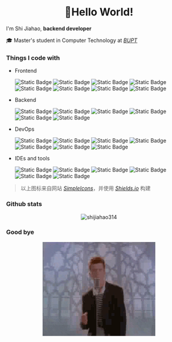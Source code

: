 <h1 align="center">👋Hello World!</h1>

I'm Shi Jiahao, **backend developer**

🎓 Master's student in Computer Technology at _<a href="http://scs.bupt.edu.cn/">BUPT</a>_

### Things I code with

- Frontend
    <p>
    <img alt="Static Badge" src="https://img.shields.io/badge/Next.js-000000?style=flat-square&logo=next.js&logoColor=white">
    <img alt="Static Badge" src="https://img.shields.io/badge/React-45b8d8?style=flat-square&logo=React&logoColor=white">
    <img alt="Static Badge" src="https://img.shields.io/badge/Tailwind_CSS-06B6D4?style=flat-square&logo=Tailwind%20CSS&logoColor=white">
    <img alt="Static Badge" src="https://img.shields.io/badge/TypeScript-3178C6?style=flat-square&logo=TypeScript&logoColor=white">
    <img alt="Static Badge" src="https://img.shields.io/badge/JavaScript-F7DF1E?style=flat-square&logo=JavaScript&logoColor=white">
    <img alt="Static Badge" src="https://img.shields.io/badge/Node.js-339933?style=flat-square&logo=Node.js&logoColor=white">
    <img alt="Static Badge" src="https://img.shields.io/badge/npm-CB3837?style=flat-square&logo=npm&logoColor=white">
    <img alt="Static Badge" src="https://img.shields.io/badge/Prettier-F7B93E?style=flat-square&logo=Prettier&logoColor=white">
    </p>

- Backend
    <p>
    <img alt="Static Badge" src="https://img.shields.io/badge/Golang-00ADD8?style=flat-square&logo=Go&logoColor=white">
    <img alt="Static Badge" src="https://img.shields.io/badge/Java-437291?style=flat-square&logo=OpenJDK&logoColor=white">
    <img alt="Static Badge" src="https://img.shields.io/badge/Python-3776AB?style=flat-square&logo=Python&logoColor=white">
    <img alt="Static Badge" src="https://img.shields.io/badge/MySQL-4479A1?style=flat-square&logo=MySQL&logoColor=white">
    <img alt="Static Badge" src="https://img.shields.io/badge/SQLite-003B57?style=flat-square&logo=SQLite&logoColor=white">
    <img alt="Static Badge" src="https://img.shields.io/badge/Redis-DC382D?style=flat-square&logo=Redis&logoColor=white">
    </p>

- DevOps
    <p>
    <img alt="Static Badge" src="https://img.shields.io/badge/Arch_Linux-1793D1?style=flat-square&logo=Arch%20Linux&logoColor=white">
    <img alt="Static Badge" src="https://img.shields.io/badge/CentOS-262577?style=flat-square&logo=CentOS">
    <img alt="Static Badge" src="https://img.shields.io/badge/Ubuntu-E95420?style=flat-square&logo=Ubuntu&logoColor=white">
    <img alt="Static Badge" src="https://img.shields.io/badge/Linux-FCC624?style=flat-square&logo=Linux&logoColor=white">
    <img alt="Static Badge" src="https://img.shields.io/badge/Git-F05032?style=flat-square&logo=Git&logoColor=white">
    <img alt="Static Badge" src="https://img.shields.io/badge/Kubernetes-326CE5?style=flat-square&logo=Kubernetes&logoColor=white">
    <img alt="Static Badge" src="https://img.shields.io/badge/Docker-2496ED?style=flat-square&logo=Docker&logoColor=white">
    </p>

- IDEs and tools
    <p>
    <img alt="Static Badge" src="https://img.shields.io/badge/Visual_Studio_Code-007ACC?style=flat-square&logo=Visual%20Studio%20Code&logoColor=white">
    <img alt="Static Badge" src="https://img.shields.io/badge/Codeium-09B6A2?style=flat-square&logo=Codeium&logoColor=white">
    <img alt="Static Badge" src="https://img.shields.io/badge/Intellij_IDEA-000000?style=flat-square&logo=Intellij%20IDEA&logoColor=white">
    <img alt="Static Badge" src="https://img.shields.io/badge/PyCharm-000000?style=flat-square&logo=PyCharm&logoColor=white">
    <img alt="Static Badge" src="https://img.shields.io/badge/Apifox-F44A53?style=flat-square&logo=Apifox&logoColor=white">
    <img alt="Static Badge" src="https://img.shields.io/badge/Obsidian-7C3AED?style=flat-square&logo=Obsidian&logoColor=white">
    </p>

> 以上图标来自网站 _<a href="https://simpleicons.org">SimpleIcons</a>_，并使用 _<a href="https://shields.io/badges">Shields.io</a>_ 构建

### Github stats

<div align="center">
<img style="" width="50%" alt="shijiahao314" src="https://github-readme-streak-stats.herokuapp.com/?user=shijiahao314&theme=tokyonight&hide_border=true" />
</div>

### Good bye

<div align="center">
<a href="https://www.youtube.com/watch?v=dQw4w9WgXcQ">
<img alt="Never Gonna Give You Up" src="images/dancing.gif" >
</a>
</div>
